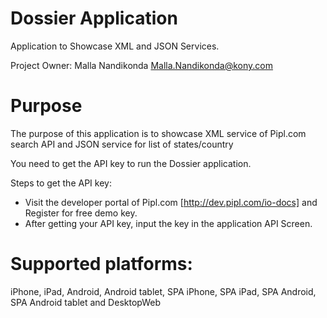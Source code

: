 Dossier Application
=======================

Application to Showcase XML and JSON Services.

Project Owner: Malla Nandikonda <Malla.Nandikonda@kony.com>

# Purpose
The purpose of this application is to showcase XML service of Pipl.com search API and JSON service for list of states/country<br/>

You need to get the API key to run the Dossier application.

Steps to get the API key:

- Visit the developer portal of Pipl.com [http://dev.pipl.com/io-docs] and Register for free demo key. <br/>
- After getting your API key, input the key in the application API Screen.
 
# Supported platforms:
iPhone, iPad, Android, Android tablet, SPA iPhone, SPA iPad, SPA Android, SPA Android tablet and DesktopWeb
